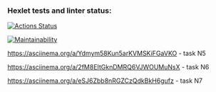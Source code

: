 ### Hexlet tests and linter status:
[![Actions Status](https://github.com/DoraDDDDD/frontend-project-44/workflows/hexlet-check/badge.svg)](https://github.com/DoraDDDDD/frontend-project-44/actions)

[![Maintainability](https://api.codeclimate.com/v1/badges/5f9fe69d3d4b1bf8da4b/maintainability)](https://codeclimate.com/github/DoraDDDDD/frontend-project-44/maintainability)

https://asciinema.org/a/Ydmym58Kun5arKVMSKiFGaVKO - task N5

https://asciinema.org/a/2fM8EItGknDMRQ6VJWOUMuNsX - task N6

https://asciinema.org/a/eSJ6Zbb8nRGZCzQdkBkH6gufz - task N7

